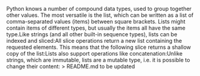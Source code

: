 Python knows a number of compound data types, used to group together other values. The most versatile is the list, which can be written as a list of comma-separated values (items) between square brackets. Lists might contain items of different types, but usually the items all have the same type.Like strings (and all other built-in sequence types), lists can be indexed and sliced:All slice operations return a new list containing the requested elements. This means that the following slice returns a shallow copy of the list:Lists also support operations like concatenation:Unlike strings, which are immutable, lists are a mutable type, i.e. it is possible to change their content: > README.md
to be updated 
